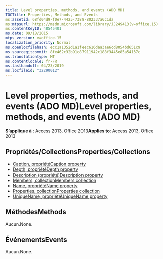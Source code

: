 ```yaml
---
title: Level properties, methods, and events (ADO MD)
TOCTitle: Properties, Methods, and Events
ms:assetid: 68fd04d9-f0e7-4425-7388-802337a6c1da
ms:mtpsurl: https://msdn.microsoft.com/library/JJ249413(v=office.15)
ms:contentKeyID: 48545401
ms.date: 09/18/2015
mtps_version: v=office.15
localization_priority: Normal
ms.openlocfilehash: ecc1a1352d1a1feec616daa3ae6cd8054bd651c9
ms.sourcegitcommit: 8fe462c32b91c87911942c188f3445e85a54137c
ms.translationtype: MT
ms.contentlocale: fr-FR
ms.lasthandoff: 04/23/2019
ms.locfileid: "32290012"
---
```

# <a name="level-properties-methods-and-events-ado-md"></a><span data-ttu-id="20a0a-102">Level properties, methods, and events (ADO MD)</span><span class="sxs-lookup"><span data-stu-id="20a0a-102">Level properties, methods, and events (ADO MD)</span></span>

<span data-ttu-id="20a0a-103">**S’applique à** : Access 2013, Office 2013</span><span class="sxs-lookup"><span data-stu-id="20a0a-103">**Applies to**: Access 2013, Office 2013</span></span>

## <a name="propertiescollections"></a><span data-ttu-id="20a0a-104">Propriétés/Collections</span><span class="sxs-lookup"><span data-stu-id="20a0a-104">Properties/Collections</span></span>

- [<span data-ttu-id="20a0a-105">Caption, propriété</span><span class="sxs-lookup"><span data-stu-id="20a0a-105">Caption property</span></span>](caption-property-ado-md.md)
- [<span data-ttu-id="20a0a-106">Depth, propriété</span><span class="sxs-lookup"><span data-stu-id="20a0a-106">Depth property</span></span>](depth-property-ado-md.md)
- [<span data-ttu-id="20a0a-107">Description (propriété)</span><span class="sxs-lookup"><span data-stu-id="20a0a-107">Description property</span></span>](description-property-ado-md.md)
- [<span data-ttu-id="20a0a-108">Members, collection</span><span class="sxs-lookup"><span data-stu-id="20a0a-108">Members collection</span></span>](members-collection-ado-md.md)
- [<span data-ttu-id="20a0a-109">Name, propriété</span><span class="sxs-lookup"><span data-stu-id="20a0a-109">Name property</span></span>](name-property-ado-md.md)
- [<span data-ttu-id="20a0a-110">Properties, collection</span><span class="sxs-lookup"><span data-stu-id="20a0a-110">Properties collection</span></span>](properties-collection-ado.md)
- [<span data-ttu-id="20a0a-111">UniqueName, propriété</span><span class="sxs-lookup"><span data-stu-id="20a0a-111">UniqueName property</span></span>](uniquename-property-ado-md.md)

## <a name="methods"></a><span data-ttu-id="20a0a-112">Méthodes</span><span class="sxs-lookup"><span data-stu-id="20a0a-112">Methods</span></span>

<span data-ttu-id="20a0a-113">Aucun.</span><span class="sxs-lookup"><span data-stu-id="20a0a-113">None.</span></span>

## <a name="events"></a><span data-ttu-id="20a0a-114">Événements</span><span class="sxs-lookup"><span data-stu-id="20a0a-114">Events</span></span>

<span data-ttu-id="20a0a-115">Aucun.</span><span class="sxs-lookup"><span data-stu-id="20a0a-115">None.</span></span>

